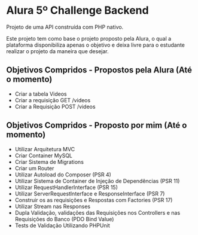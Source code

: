 # Alura 5º Challenge Backend
<p>Projeto de uma API construída com PHP nativo.</p>

<p>Este projeto tem como base o projeto proposto pela Alura, o qual a plataforma disponibiliza apenas o objetivo e deixa livre para o estudante realizar o projeto da maneira que desejar.</p>

## Objetivos Compridos - Propostos pela Alura (Até o momento)
- Criar a tabela Videos
- Criar a requisição GET /videos 
- Criar a Requisição POST /videos

## Objetivos Compridos - Proposto por mim (Até o momento)
- Utilizar Arquitetura MVC
- Criar Container MySQL
- Criar Sistema de Migrations
- Criar um Router
- Utilizar Autoload do Composer (PSR 4)
- Utilizar Sistema de Container de Injeção de Dependências (PSR 11)
- Utilizar RequestHandlerInterface (PSR 15)
- Utilizar ServerRequestInterface e ResponseInterface (PSR 7)
- Construir os as requisições e Respostas com Factories (PSR 17)
- Utilizar Stream nas Responses
- Dupla Validação, validações das Requisições nos Controllers e nas Requisições do Banco (PDO Bind Value)
- Tests de Validação Utilizando PHPUnit
